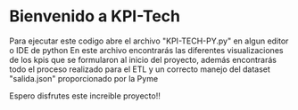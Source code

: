 # Bienvenido a KPI-Tech

Para ejecutar este codigo abre el archivo "KPI-TECH-PY.py" en algun editor o IDE de python
En este archivo encontrarás las diferentes visualizaciones de los kpis que se formularon al inicio del proyecto,
además encontrarás todo el proceso realizado para el ETL y un correcto manejo del dataset "salida.json" proporcionado por la Pyme

Espero disfrutes este increible proyecto!!
